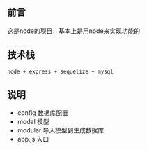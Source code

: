 ## 前言

这是node的项目，基本上是用node来实现功能的

## 技术栈

```
node + express + sequelize + mysql
```

## 说明

- config 数据库配置
- modal 模型
- modular 导入模型到生成数据库
- app.js 入口
